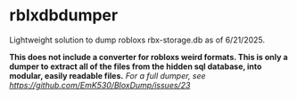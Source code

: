 # rblxdbdumper
Lightweight solution to dump robloxs rbx-storage.db as of 6/21/2025.

**This does not include a converter for robloxs weird formats. This is only a dumper to extract all of the files from the hidden sql database, into modular, easily readable files.**
*For a full dumper, see https://github.com/EmK530/BloxDump/issues/23*

